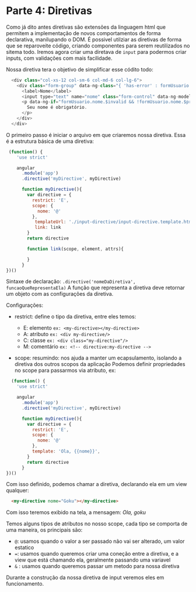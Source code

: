 # Parte 4: Diretivas

Como já dito antes diretivas são extensões da linguagem html que permitem a implementação de novos comportamentos de forma declarativa, manilupando o DOM.
É possivel utilziar as diretivas de forma que se reparoveite código, criando componentes para serem reutilizados no sitema todo.
Iremos agora criar uma diretava de `input` para podermos criar inputs, com validações com mais facilidade.

Nossa diretiva tera o objetivo de simplificar esse códito todo:

```js
  <div class="col-xs-12 col-sm-6 col-md-6 col-lg-6">
    <div class="form-group" data-ng-class="{ 'has-error' : formUsuario.nome.$invalid && !formUsuario.nome.$pristine }">
      <label>Nome</label>
      <input type="text" name="nome" class="form-control" data-ng-model="usuario.nome" required>
      <p data-ng-if="formUsuario.nome.$invalid && !formUsuario.nome.$pristine" class="help-block">
        Seu nome é obrigatório.
      </p>
    </div>
  </div>
```

O primeiro passo é iniciar o arquivo em que criaremos nossa diretiva. Essa é a estrutura básica de uma diretiva:

```js
 (function() {
    'use strict'

    angular
      .module('app')
      .directive('myDirective', myDirective)

      function myDirective(){
        var directive = {
          restrict: 'E',
          scope: {
            nome: '@'
          },
           templateUrl: './input-directive/input-directive.template.html',
           link: link
        }
        return directive

        function link(scope, element, attrs){

        }
      }
})()
```

Sintaxe de declaração: `.directive('nomeDaDiretiva', funcaoQueRepresentaEla)`
A função que representa a diretiva deve retornar um objeto com as configurações da diretiva.

Configurações:

- restrict: define o tipo da diretiva, entre eles temos:
  - E: elemento `ex: <my-directive></my-directive>`
  - A: atributo `ex: <div my-directive/>` 
  - C: classe `ex: <div class="my-directive"/>`
  - M: comentário `ex: <!-- directive:my-directive -->`

- scope: resumindo: nos ajuda a manter um ecapsulamento, isolando a diretiva dos outros scopos da aplicação
Podemos definir propriedades no scope para passarmos via atributo, ex:

```js
  (function() {
    'use strict'

    angular
      .module('app')
      .directive('myDirective', myDirective)

      function myDirective(){
        var directive = {
          restrict: 'E',
          scope: {
            nome: '@'
          },
          template: 'Ola, {{nome}}',
        }
        return directive
      }
})()
```
Com isso definido, podemos chamar a diretiva, declarando ela em um view qualquer:

```html
  <my-directive nome="Goku"></my-directive>
```

Com isso teremos exibido na tela, a mensagem: *Ola, goku*

  Temos alguns tipos de atributos no nosso scope, cada tipo se comporta de uma maneira, os principais são:
   - `@`: usamos quando o valor a ser passado não vai ser alterado, um valor estatico 
   - `=`: usamos quando queremos criar uma coneção entre a diretiva, e a view que está chamando ela, geralmente passando uma variavel
   - `&` : usamos quando queremos passar um metodo para nossa diretiva

Durante a construção da nossa diretiva de input veremos eles em funcionamento.







